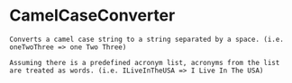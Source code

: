 # CamelCaseConverter

	Converts a camel case string to a string separated by a space. (i.e. oneTwoThree => one Two Three)

	Assuming there is a predefined acronym list, acronyms from the list are treated as words. (i.e. ILiveInTheUSA => I Live In The USA)

